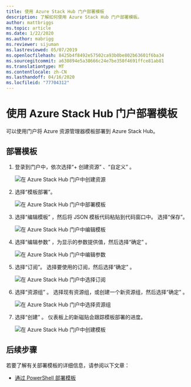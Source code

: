 ```yaml
---
title: 使用 Azure Stack Hub 门户部署模板
description: 了解如何使用 Azure Stack Hub 门户部署模板。
author: mattbriggs
ms.topic: article
ms.date: 1/22/2020
ms.author: mabrigg
ms.reviewer: sijuman
ms.lastreviewed: 05/07/2019
ms.openlocfilehash: 8425b4f8492e57502ca93b0be802b63601f6ba34
ms.sourcegitcommit: a630894e5a38666c24e7be350f4691ffce81ab81
ms.translationtype: MT
ms.contentlocale: zh-CN
ms.lasthandoff: 04/16/2020
ms.locfileid: "77704312"
---
```

# <a name="deploy-a-template-using-the-portal-in-azure-stack-hub"></a>使用 Azure Stack Hub 门户部署模板

可以使用门户将 Azure 资源管理器模板部署到 Azure Stack Hub。

## <a name="to-deploy-a-template"></a>部署模板

1. 登录到门户中，依次选择“+ 创建资源”  、“自定义”  。

   ![在 Azure Stack Hub 门户中创建资源](media/azure-stack-deploy-template-portal/template-deploy1.png)

1. 选择“模板部署”。 

   ![在 Azure Stack Hub 门户中部署模板](media/azure-stack-deploy-template-portal/template-deploy2.png)

1. 选择“编辑模板”  ，然后将 JSON 模板代码粘贴到代码窗口中。 选择“保存”。 

   ![在 Azure Stack Hub 门户中编辑模板](media/azure-stack-deploy-template-portal/template-deploy3.png)

1. 选择“编辑参数”  ，为显示的参数提供值，然后选择“确定”  。

   ![在 Azure Stack Hub 门户中编辑参数](media/azure-stack-deploy-template-portal/template-deploy4.png)

1. 选择“订阅”。  选择要使用的订阅，然后选择“确定”  。

   ![在 Azure Stack Hub 门户中选择订阅](media/azure-stack-deploy-template-portal/template-deploy5.png)

1. 选择“资源组”  。 选择现有资源组，或创建一个新资源组，然后选择“确定”  。

   ![在 Azure Stack Hub 门户中选择资源组](media/azure-stack-deploy-template-portal/template-deploy6.png)

1. 选择“创建”  。 仪表板上的新磁贴会跟踪模板部署的进度。

   ![在 Azure Stack Hub 门户中创建模板](media/azure-stack-deploy-template-portal/template-deploy7.png)

## <a name="next-steps"></a>后续步骤

若要了解有关部署模板的详细信息，请参阅以下文章：

- [通过 PowerShell 部署模板](azure-stack-deploy-template-powershell.md)
